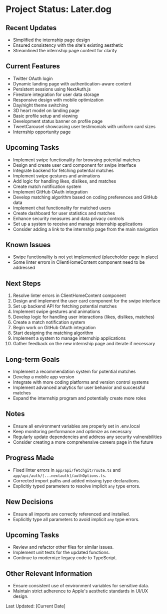 # Project Status: Later.dog

## Recent Updates
- Simplified the internship page design
- Ensured consistency with the site's existing aesthetic
- Streamlined the internship page content for clarity

## Current Features
- Twitter OAuth login
- Dynamic landing page with authentication-aware content
- Persistent sessions using NextAuth.js
- Firestore integration for user data storage
- Responsive design with mobile optimization
- Day/night theme switching
- 3D heart model on landing page
- Basic profile setup and viewing
- Development status banner on profile page
- TweetCarousel showcasing user testimonials with uniform card sizes
- Internship opportunity page

## Upcoming Tasks
- Implement swipe functionality for browsing potential matches
- Design and create user card component for swipe interface
- Integrate backend for fetching potential matches
- Implement swipe gestures and animations
- Add logic for handling likes, dislikes, and matches
- Create match notification system
- Implement GitHub OAuth integration
- Develop matching algorithm based on coding preferences and GitHub data
- Implement chat functionality for matched users
- Create dashboard for user statistics and matches
- Enhance security measures and data privacy controls
- Set up a system to receive and manage internship applications
- Consider adding a link to the internship page from the main navigation

## Known Issues
- Swipe functionality is not yet implemented (placeholder page in place)
- Some linter errors in ClientHomeContent component need to be addressed

## Next Steps
1. Resolve linter errors in ClientHomeContent component
2. Design and implement the user card component for the swipe interface
3. Set up backend API for fetching potential matches
4. Implement swipe gestures and animations
5. Develop logic for handling user interactions (likes, dislikes, matches)
6. Create a match notification system
7. Begin work on GitHub OAuth integration
8. Start designing the matching algorithm
9. Implement a system to manage internship applications
10. Gather feedback on the new internship page and iterate if necessary

## Long-term Goals
- Implement a recommendation system for potential matches
- Develop a mobile app version
- Integrate with more coding platforms and version control systems
- Implement advanced analytics for user behavior and successful matches
- Expand the internship program and potentially create more roles

## Notes
- Ensure all environment variables are properly set in .env.local
- Keep monitoring performance and optimize as necessary
- Regularly update dependencies and address any security vulnerabilities
- Consider creating a more comprehensive careers page in the future

## Progress Made
- Fixed linter errors in `app/api/fetchgit/route.ts` and `app/api/auth/[...nextauth]/authOptions.ts`.
- Corrected import paths and added missing type declarations.
- Explicitly typed parameters to resolve implicit `any` type errors.

## New Decisions
- Ensure all imports are correctly referenced and installed.
- Explicitly type all parameters to avoid implicit `any` type errors.

## Upcoming Tasks
- Review and refactor other files for similar issues.
- Implement unit tests for the updated functions.
- Continue to modernize legacy code to TypeScript.

## Other Relevant Information
- Ensure consistent use of environment variables for sensitive data.
- Maintain strict adherence to Apple's aesthetic standards in UI/UX design.

Last Updated: [Current Date]